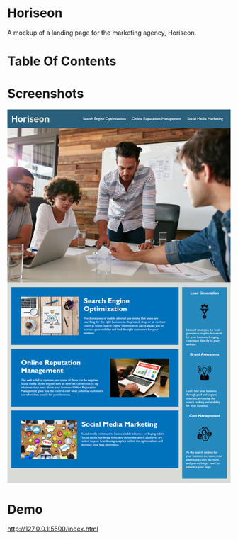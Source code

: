 # Horiseon
A mockup of a landing page for the marketing agency, Horiseon.

# Table Of Contents

# Screenshots
![!\[Alt text\](image-1.png)](assets/images/image.png)

# Demo
http://127.0.0.1:5500/index.html  


